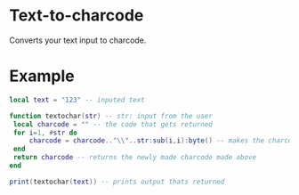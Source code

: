 # Text-to-charcode
Converts your text input to charcode.


# Example

```lua
local text = "123" -- inputed text

function textochar(str) -- str: input from the user 
 local charcode = "" -- the code that gets returned
 for i=1, #str do
     charcode = charcode.."\\"..str:sub(i,i):byte() -- makes the charcode and then sets it to the charcode variable
 end
 return charcode -- returns the newly made charcode made above
end

print(textochar(text)) -- prints output thats returned

```
